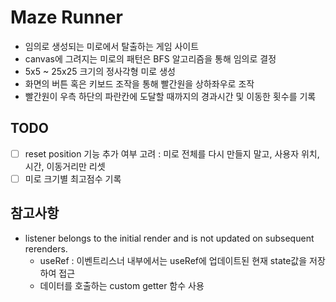 # Maze Runner

- 임의로 생성되는 미로에서 탈출하는 게임 사이트
- canvas에 그려지는 미로의 패턴은 BFS 알고리즘을 통해 임의로 결정
- 5x5 ~ 25x25 크기의 정사각형 미로 생성
- 화면의 버튼 혹은 키보드 조작을 통해 빨간원을 상하좌우로 조작
- 빨간원이 우측 하단의 파란칸에 도달할 때까지의 경과시간 및 이동한 횟수를 기록

## TODO

- [ ] reset position 기능 추가 여부 고려 : 미로 전체를 다시 만들지 말고, 사용자 위치, 시간, 이동거리만 리셋
- [ ] 미로 크기별 최고점수 기록

## 참고사항

- listener belongs to the initial render and is not updated on subsequent rerenders.
  - useRef : 이벤트리스너 내부에서는 useRef에 업데이트된 현재 state값을 저장하여 접근
  - 데이터를 호출하는 custom getter 함수 사용
